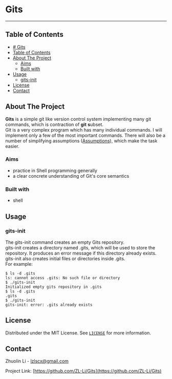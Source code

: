 # Gits
---

<!-- TABLE OF CONTENTS -->
## Table of Contents

- [# Gits](#-gits)
- [Table of Contents](#table-of-contents)
- [About The Project](#about-the-project)
  - [Aims](#aims)
  - [Built with](#built-with)
- [Usage](#usage)
  - [gits-init](#gits-init)
- [License](#license)
- [Contact](#contact)

<!-- ABOUT THE PROJECT -->
## About The Project

**Gits** is a simple git like version control system implementing many git commands, which is contraction of **git** **s**ubset.  
Git is a very complex program which has many individual commands. I will implement only a few of the most important commands. There will also be a number of simplifying assumptions ([Assumptions](#assumptions)), which make the task easier.

### Aims

* practice in Shell programming generally
* a clear concrete understanding of Git's core semantics

### Built with

* shell

<!-- USAGE EXAMPLES -->
## Usage

### gits-init

The gits-init command creates an empty Gits repository.  
gits-init creates a directory named .gits, which will be used to store the repository. It produces an error message if this directory already exists.  
gits-init also creates initial files or directories inside .gits.  
For example:

```
$ ls -d .gits
ls: cannot access .gits: No such file or directory
$ ./gits-init
Initialized empty gits repository in .gits
$ ls -d .gits
.gits
$ ./gits-init
gits-init: error: .gits already exists
```









<!-- LICENSE -->
## License

Distributed under the MIT License. See [`LICENSE`](/LICENSE) for more information.

<!-- CONTACT -->
## Contact

Zhuolin Li - lzlscx@gmail.com

Project Link: [https://github.com/ZL-Li/Gits](https://github.com/ZL-Li/Gits)